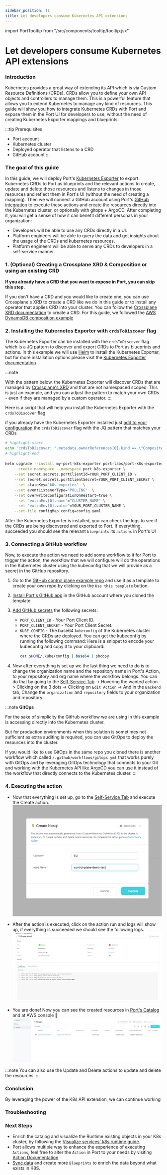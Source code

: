 ```yaml
---
sidebar_position: 11
title: Let developers consume Kubernetes API extensions
---
```


import PortTooltip from "/src/components/tooltip/tooltip.jsx"

# Let developers consume Kubernetes API extensions

### Introduction

Kubernetes provides a great way of extending its API which is via Custom Resource Definitions (CRDs). CRDs allow you to define your own API objects and controllers to manage them. This is a powerful feature that allows you to extend Kubernetes to manage any kind of resources.
This guide will show you how to integrate Kubernetes CRDs with Port and expose them in the Port UI for developers to use, without the need of creating Kubernetes Exporter mappings and blueprints.

:::tip Prerequisites
- Port account
- Kubernetes cluster
- Deployed operator that listens to a CRD
- GitHub account
:::

### The goal of this guide

In this guide, we will deploy Port's [Kubernetes Exporter](../build-your-software-catalog/sync-data-to-catalog/kubernetes/kubernetes.md) to export Kubernetes CRDs to Port as <PortTooltip id="blueprint">blueprints</PortTooltip> and the relevant <PortTooltip id="action">actions</PortTooltip> to create, update and delete those resources and listens to changes in those resources and reflect them in Port's UI (without the need of creating a mapping).
Then we will connect a GitHub account using Port's [GitHub integration](../build-your-software-catalog/sync-data-to-catalog/git/github/github.md) to execute these actions and create the resources directly into the Kubernetes cluster, or optionally with gitops + ArgoCD.
After completing it, you will get a sense of how it can benefit different personas in your organization:

- Developers will be able to use any CRDs directly in a UI.
- Platform engineers will be able to query the data and get insights about the usage of the CRDs and kubernetes resources.
- Platform engineers will be able to serve any CRDs to developers in a self-service manner.

### 1. (Optional) Creating a Crossplane XRD & Composition or using an existing CRD

**If you already have a CRD that you want to expose in Port, you can skip this step.**


If you don't have a CRD and you would like to create one, you can use Crossplane's XRD to create a CRD like we do in this guide or to install any operator that applies CRD into your cluster. You can follow the [Crossplane XRD documentation](https://docs.crossplane.io/latest/concepts/composite-resource-definitions/) to create a CRD.
For this guide, we followed the [AWS DynamoDB composition example](https://docs.crossplane.io/latest/getting-started/provider-aws-part-2/)

### 2. Installing the Kubernetes Exporter with `crdsToDiscover` flag

The Kubernetes Exporter can be installed with the `crdsToDiscover` flag which is a JQ pattern to discover and export CRDs to Port as blueprints and actions. In this example we will use [Helm](https://helm.sh/) to install the Kubernetes Exporter, but for more installation options please visit the [Kubernetes Exporter documentation](../build-your-software-catalog/sync-data-to-catalog/kubernetes/kubernetes.md#installation)

:::note

With the pattern below, the Kubernetes Exporter will discover CRDs that are managed by [Crossplane's XRD](https://docs.crossplane.io/latest/concepts/composite-resource-definitions/) and that are not namespaced scoped. This is just an example, and you can adjust the pattern to match your own CRDs - even if they are managed by a custom operator.
:::

Here is a script that will help you install the Kubernetes Exporter with the `crdsToDiscover` flag.

if you already have the Kubernetes Exporter installed just [add to your configuration](../build-your-software-catalog/sync-data-to-catalog/kubernetes/kubernetes.md#updating-exporter-configuration) the `crdsToDiscover` flag with the JQ pattern that matches your CRDs
```bash
# highlight-start
echo 'crdsToDiscover: ".metadata.ownerReferences[0].kind == \"CompositeResourceDefinition\" and .spec.scope != \"Namespaced\""' > config.yaml
# highlight-end 

helm upgrade --install my-port-k8s-exporter port-labs/port-k8s-exporter \
    --create-namespace --namespace port-k8s-exporter \
    --set secret.secrets.portClientId=YOUR_PORT_CLIENT_ID \
    --set secret.secrets.portClientSecret=YOUR_PORT_CLIENT_SECRET \
    --set stateKey="k8s-exporter"  \
    --set eventListenerType="POLLING"  \
    --set overwriteConfigurationOnRestart=true \
    --set "extraEnv[0].name"="CLUSTER_NAME" \
    --set "extraEnv[0].value"=YOUR_PORT_CLUSTER_NAME \
    --set-file configMap.config=config.yaml
```

After the Kubernetes Exporter is installed, you can check the logs to see if the CRDs are being discovered and exported to Port.
If everything, succeeded you should see the relevant `blueprints` its `actions` in Port's UI

### 3. Connecting a GitHub workflow

Now, to execute the action we need to add some workflow to it for Port to trigger the action, the workflow that we will configure will do the operations in the Kubernetes cluster using the kubeconfig that we will provide as a secret in the GitHub repository.

1. Go to the [GitHub control plane example repo](https://github.com/danielsinai/control-plane-demo) and use it as a template to create your own repo by clicking on the `Use this template` button.

2. [Install Port's GitHub app](../build-your-software-catalog/sync-data-to-catalog/git/github/github.md#installation) in the GitHub account where you cloned the template.

3. [Add GitHub secrets](https://docs.github.com/en/actions/security-guides/using-secrets-in-github-actions#creating-secrets-for-a-repository) the following secrets:
    - `PORT_CLIENT_ID` - Your Port Client ID.
    - `PORT_CLIENT_SECRET` - Your Port Client Secret.
    - `KUBE_CONFIG` - The base64 `kubeconfig` of the Kubernetes cluster where the CRDs are deployed. You can get the kubeconfig by running the following command:
        Here is a snippet to encode your kubeconfig and copy it to your clipboard:
        ```bash
        cat $HOME/.kube/config | base64 | pbcopy
        ```
4. Now after everything is set up we the last thing we need to do is to change the organization name and the repository name in Port's Action, to your repository and org name where the workflow belongs.
You can do that by going to the [Self-Service Tab](https://app.getport.io/self-serve) -> Hovering the wanted action -> Clicking on the 3 dots -> Clicking on `Edit Action` -> And in the `Backend` tab, Change the `organization` and `repository` fields to your organization and repository.

:::note
**GitOps**

For the sake of simplicity the GitHub workflow we are using in this example is accessing directly into the Kubernetes cluster.

But for production environments when this solution is sometimes not sufficient as extra auditing is required, you can use GitOps to deploy the resources into the cluster.

If you would like to use GitOps in the same repo you cloned there is another workflow which called `/.github/workflows/gitops.yml` that works purely with GitOps and by leveraging GitOps technology that connects to your Git and working with the Kubernetes API like ArgoCD you can use it instead of the workflow that directly connects to the Kubernetes cluster.
:::


### 4. Executing the action

* Now that everything is set up, go to the [Self-Service Tab](https://app.getport.io/self-serve) and execute the Create action.
![CRD Action](../../static/img/guides/createNosqlComposition.png)

* After the action is executed, click on the action run and logs will show up, if everything is succeeded we should see the following logs.
![CRD Action](../../static/img/guides/createNosqlCompositionLogs.png)

* You are done! Now you can see the created resources in [Port's Catalog](https://app.getport.io/nosqls) and at AWS console 🚀
![CRD Action](../../static/img/guides/createNosqlCompositionResultCatalog.png)

:::note
You can also use the Update and Delete actions to update and delete the resources.
:::


### Conclusion

By leveraging the power of the K8s API extension, we can continue working

### Troubleshooting


### Next Steps

- Enrich the catalog and visualize the Runtime existing objects in your K8s cluster, by following the [Visualize services' k8s runtime guide](./visualize-service-k8s-runtime.md).
- Port allows multiple way to enhance the experience of executing `Actions`, feel free to alter the `Action` in Port to your needs by visiting [Action Documentation](../create-self-service-experiences/create-self-service-experiences.md).
- [Sync data](../build-your-software-catalog/sync-data-to-catalog/sync-data-to-catalog.md) and create more `Blueprints` to enrich the data beyond what exists in K8S.